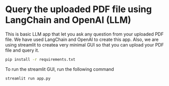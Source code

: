 # Query the uploaded PDF file using LangChain and OpenAI (LLM)

This is basic LLM app that let you ask any question from your uploaded PDF file. We have used LangChain and OpenAI to create this app. Also, we are using streamlit to createa very minimal GUI so that you can upload your PDF file and query it.

```bash
pip install -r requirements.txt
```

To run the streamlit GUI, run the following command

```bash
streamlit run app.py
```
